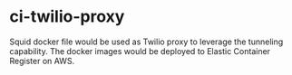 # ci-twilio-proxy
Squid docker file would be used as Twilio proxy to leverage the tunneling capability. 
The docker images would be deployed to Elastic Container Register on AWS. 

